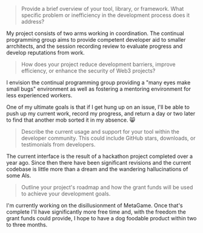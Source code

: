 > Provide a brief overview of your tool, library, or framework. What specific problem or inefficiency in the development process does it address?

My project consists of two arms working in coordination. The continual programming group aims to provide competent developer aid to smaller arrchitects, and the session recording review to evaluate progress and develop reputations from work.

> How does your project reduce development barriers, improve efficiency, or enhance the security of Web3 projects?

I envision the continual programming group providing a "many eyes make small bugs" environment as well as fostering a mentoring environment for less experienced workers.

One of my ultimate goals is that if I get hung up on an issue, I'll be able to push up my current work, record my progress, and return a day or two later to find that another mob sorted it in my absence. 😸

> Describe the current usage and support for your tool within the developer community. This could include GitHub stars, downloads, or testimonials from developers.

The current interface is the result of a hackathon project completed over a year ago. Since then there have been significant revisions and the current codebase is little more than a dream and the wandering hallucinations of some AIs.

> Outline your project's roadmap and how the grant funds will be used to achieve your development goals.

I'm currently working on the disillusionment of MetaGame. Once that's complete I'll have significantly more free time and, with the freedom the grant funds could provide, I hope to have a dog foodable product within two to three months.